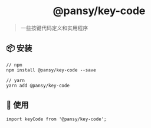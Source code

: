 <h1 align="center">@pansy/key-code</h1>

> 一些按键代码定义和实用程序

## 📦 安装

```
// npm
npm install @pansy/key-code --save

// yarn
yarn add @pansy/key-code

```

## 🔨 使用

```
import keyCode from '@pansy/key-code';
```
